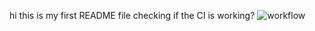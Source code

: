 hi this is my first README file
checking if the CI is working?
![workflow](https://github.com/<UserName>/<RepositoryName>/actions/workflows/main.yml/badge.svg)